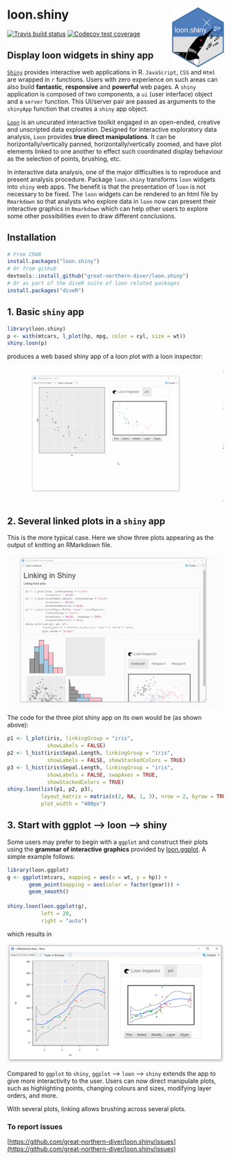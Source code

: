 # loon.shiny <img src="man/figures/logo.png" align="right" width="120" />

[![Travis build status](https://travis-ci.org/z267xu/loon.shiny.svg?branch=master)](https://travis-ci.org/z267xu/loon.shiny)
[![Codecov test coverage](https://codecov.io/gh/z267xu/loon.shiny/branch/master/graph/badge.svg)](https://codecov.io/gh/z267xu/loon.shiny?branch=master)

## Display loon widgets in shiny app


[`Shiny`](https://shiny.rstudio.com/) provides interactive web applications in R. `JavaScript`, `CSS` and `Html` are wrapped in `r` functions. Users with zero experience on such areas can also build **fantastic**, **responsive** and **powerful** web pages. A `shiny` application is composed of two components, a `ui` (user interface) object and a `server` function. This UI/server pair are passed as arguments to the `shinyApp` function that creates a `shiny` app object.

[`Loon`](https://cran.r-project.org/web/packages/loon/vignettes/introduction.html) is an uncurated interactive toolkit engaged in an open-ended, creative and unscripted data exploration. Designed for interactive exploratory data analysis, `Loon` provides **true direct manipulations**. It can be horizontally/vertically panned, horizontally/vertically zoomed, and have plot elements linked to one another to effect such coordinated display behaviour as the selection of points, brushing, etc.

   In interactive data analysis, one of the major difficulties is to reproduce and present analysis procedure. Package `loon.shiny` transforms `loon` widgets into `shiny` web apps. The benefit is that the presentation of `loon` is not necessary to be fixed. The `loon` widgets can be rendered to an html file by `Rmarkdown` so that analysts who explore data in `loon` now can present their interactive graphics in `Rmarkdown` which can help other users to explore some other possibilities even to draw different conclusions. 

## Installation

   ```r
   # From CRAN
   install.packages("loon.shiny")
   # Or from github
   devtools::install_github("great-northern-diver/loon.shiny")
   # Or as part of the diveR suite of loon related packages
   install.packages("diveR")
   ```

## 1. Basic `shiny` app

```r
library(loon.shiny)
p <- with(mtcars, l_plot(hp, mpg, color = cyl, size = wt))
shiny.loon(p)
```
produces a web based shiny app of a loon plot with a loon inspector:

![](man/figures/loonShiny.gif)

## 2. Several linked plots in a `shiny` app

This is the more typical case. Here we show three plots
appearing as the output of knitting an RMarkdown file.

![](man/figures/shinyDemo.gif)

The code for the three plot shiny app on its own would be
(as shown above):

```r
p1 <- l_plot(iris, linkingGroup = "iris",
             showLabels = FALSE)
p2 <- l_hist(iris$Sepal.Length, linkingGroup = "iris",
             showLabels = FALSE, showStackedColors = TRUE)
p3 <- l_hist(iris$Sepal.Length, linkingGroup = "iris",
             showLabels = FALSE, swapAxes = TRUE,
             showStackedColors = TRUE)
shiny.loon(list(p1, p2, p3),
           layout_matrix = matrix(c(2, NA, 1, 3), nrow = 2, byrow = TRUE),
           plot_width = "400px")
```    


## 3. Start with ggplot --> loon --> shiny

Some users may prefer to begin with a `ggplot` and construct their plots
using the **grammar of interactive graphics** provided by 
[loon.ggplot](https://great-northern-diver.github.io/loon.ggplot/).
A simple example follows:

```r
library(loon.ggplot)
g <- ggplot(mtcars, mapping = aes(x = wt, y = hp)) + 
       geom_point(mapping = aes(color = factor(gear))) + 
       geom_smooth()

shiny.loon(loon.ggplot(g),
           left = 20,
           right = "auto")
```

which results in
    
![](man/figures/ggplotLoonShiny.PNG)
   

Compared to `ggplot` to `shiny`, `ggplot` --> `loon` --> `shiny` extends the app to give more interactivity to the user. Users can now direct manipulate plots, such as highlighting points, changing colours and sizes, modifying layer orders, and more.

With several plots, linking allows brushing across several plots.


### To report issues

[https://github.com/great-northern-diver/loon.shiny/issues](https://github.com/great-northern-diver/loon.shiny/issues)

